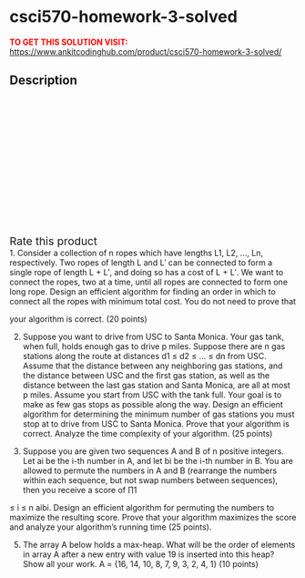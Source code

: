 # csci570-homework-3-solved



**<span style='color:red'>TO GET THIS SOLUTION VISIT:</span>** https://www.ankitcodinghub.com/product/csci570-homework-3-solved/

<h2>Description</h2>



<div class="kk-star-ratings kksr-auto kksr-align-center kksr-valign-top" data-payload="{&quot;align&quot;:&quot;center&quot;,&quot;id&quot;:&quot;131276&quot;,&quot;slug&quot;:&quot;default&quot;,&quot;valign&quot;:&quot;top&quot;,&quot;ignore&quot;:&quot;&quot;,&quot;reference&quot;:&quot;auto&quot;,&quot;class&quot;:&quot;&quot;,&quot;count&quot;:&quot;0&quot;,&quot;legendonly&quot;:&quot;&quot;,&quot;readonly&quot;:&quot;&quot;,&quot;score&quot;:&quot;0&quot;,&quot;starsonly&quot;:&quot;&quot;,&quot;best&quot;:&quot;5&quot;,&quot;gap&quot;:&quot;4&quot;,&quot;greet&quot;:&quot;Rate this product&quot;,&quot;legend&quot;:&quot;0\/5 - (0 votes)&quot;,&quot;size&quot;:&quot;24&quot;,&quot;title&quot;:&quot;CSCI570 Homework 3 Solved&quot;,&quot;width&quot;:&quot;0&quot;,&quot;_legend&quot;:&quot;{score}\/{best} - ({count} {votes})&quot;,&quot;font_factor&quot;:&quot;1.25&quot;}">
            
<div class="kksr-stars">
    
<div class="kksr-stars-inactive">
            <div class="kksr-star" data-star="1" style="padding-right: 4px">
            

<div class="kksr-icon" style="width: 24px; height: 24px;"></div>
        </div>
            <div class="kksr-star" data-star="2" style="padding-right: 4px">
            

<div class="kksr-icon" style="width: 24px; height: 24px;"></div>
        </div>
            <div class="kksr-star" data-star="3" style="padding-right: 4px">
            

<div class="kksr-icon" style="width: 24px; height: 24px;"></div>
        </div>
            <div class="kksr-star" data-star="4" style="padding-right: 4px">
            

<div class="kksr-icon" style="width: 24px; height: 24px;"></div>
        </div>
            <div class="kksr-star" data-star="5" style="padding-right: 4px">
            

<div class="kksr-icon" style="width: 24px; height: 24px;"></div>
        </div>
    </div>
    
<div class="kksr-stars-active" style="width: 0px;">
            <div class="kksr-star" style="padding-right: 4px">
            

<div class="kksr-icon" style="width: 24px; height: 24px;"></div>
        </div>
            <div class="kksr-star" style="padding-right: 4px">
            

<div class="kksr-icon" style="width: 24px; height: 24px;"></div>
        </div>
            <div class="kksr-star" style="padding-right: 4px">
            

<div class="kksr-icon" style="width: 24px; height: 24px;"></div>
        </div>
            <div class="kksr-star" style="padding-right: 4px">
            

<div class="kksr-icon" style="width: 24px; height: 24px;"></div>
        </div>
            <div class="kksr-star" style="padding-right: 4px">
            

<div class="kksr-icon" style="width: 24px; height: 24px;"></div>
        </div>
    </div>
</div>
                

<div class="kksr-legend" style="font-size: 19.2px;">
            <span class="kksr-muted">Rate this product</span>
    </div>
    </div>
1. Consider a collection of n ropes which have lengths L1, L2, …, Ln, respectively. Two ropes of length L and L′ can be connected to form a single rope of length L + L′, and doing so has a cost of L + L′. We want to connect the ropes, two at a time, until all ropes are connected to form one long rope. Design an efficient algorithm for finding an order in which to connect all the ropes with minimum total cost. You do not need to prove that

your algorithm is correct. (20 points)

2. Suppose you want to drive from USC to Santa Monica. Your gas tank, when full, holds enough gas to drive p miles. Suppose there are n gas stations along the route at distances d1 ≤ d2 ≤ … ≤ dn from USC. Assume that the distance between any neighboring gas stations, and the distance between USC and the first gas station, as well as the distance between the last gas station and Santa Monica, are all at most p miles. Assume you start from USC with the tank full. Your goal is to make as few gas stops as possible along the way. Design an efficient algorithm for determining the minimum number of gas stations you must stop at to drive from USC to Santa Monica. Prove that your algorithm is correct. Analyze the time complexity of your algorithm. (25 points)

3. Suppose you are given two sequences A and B of n positive integers. Let ai be the i-th number in A, and let bi be the i-th number in B. You are allowed to permute the numbers in A and B (rearrange the numbers within each sequence, but not swap numbers between sequences), then you receive a score of ∏1

≤ i ≤ n aibi. Design an efficient algorithm for permuting the numbers to maximize the resulting score. Prove that your algorithm maximizes the score and analyze your algorithm’s running time (25 points).

5. The array A below holds a max-heap. What will be the order of elements in array A after a new entry with value 19 is inserted into this heap? Show all your work. A = {16, 14, 10, 8, 7, 9, 3, 2, 4, 1} (10 points)
